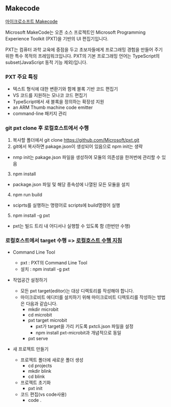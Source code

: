 ## Makecode
[마이크로소프트 Makecode](https://github.com/Microsoft/pxt)


Microsoft MakeCode는 오픈 소스 프로젝트인 Microsoft Programming Experience Toolkit (PXT)을 기반의 UI 편집기입니다.

PXT는 컴퓨터 과학 교육에 중점을 두고 초보자들에게 프로그래밍 경험을 만들어 주기위한 특수 목적의 프레임워크입니다.
PXT의 기본 프로그래밍 언어는 TypeScript의 subset(JavaScript 동적 기능 제외)입니다.

### PXT 주요 특징
* 텍스트 형식에 대한 변환기와 함께 블록 기반 코드 편집기
* VS 코드를 지원하는 모나코 코드 편집기
* TypeScript에서 새 블록을 정의하는 확장성 지원
* an ARM Thumb machine code emitter
* command-line 패키지 관리

### git pxt clone 후 로컬호스트에서 수행 
1. 복사할 폴더에서 git clone https://github.com/Microsoft/pxt.git
2. git에서 복사하면 pakage.json이 생성되어 있음으로 npm init는 생략
  * nmp init는 pakage.json 파일을 생성하여 모듈의 의존성을 한꺼번에 관리할 수 있음
3. npm install 
  * package.json 파일 및 해당 종속성에 나열된 모든 모듈을 설치
4. npm run build
  * sciprts를 실행하는 명령어로 scripts에 build명령어 실행
5. npm install -g pxt
  * pxt는 빌드 트리 내 어디서나 실행할 수 있도록 함 (한번만 수행)

### 로컬호스트에서 target 수행 => [로컬호스트 수행 지침](https://makecode.com/cli)

* Command Line Tool
  * pxt : PXT의 Command Line Tool
  * 설치 : npm install -g pxt

* 작업공간 설정하기
  * 모든 pxt target(editor)는 대상 디렉토리를 작성해야 합니다.
  * 마이크로비트 에디터를 설치하기 위해 마이크로비트 디렉토리를 작성하는 방법은 다음과 같습니다.
    * mkdir microbit
    * cd microbit
    * pxt target microbit
      * pxt가 target을 가리 키도록 pxtcli.json 파일을 설정 
      * npm install pxt-microbit과 개념적으로 동일
    * pxt serve
    
* 새 프로젝트 만들기
  * 프로젝트 폴더에 새로운 폴더 생성
    * cd projects
    * mkdir blink
    * cd blink
   * 프로젝트 초기화
     * pxt init
   * 코드 편집(vs code사용)
     * code .
